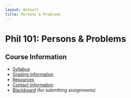 ```yaml
---
layout: default
title: Persons & Problems
---
```


# Phil 101: Persons & Problems

 

## Course Information
+ [Syllabus](Syllabus.pdf)
+ [Grading Information](/Teaching/Grading/)
+ [Resources](/Teaching/Resources/)
+ [Contact Information](/Contact)
+ [Blackboard](http://blackboard.njcu.edu) (for submitting assignments)




